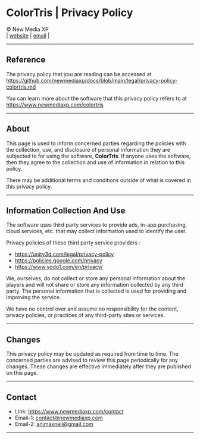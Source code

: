 # ColorTris | Privacy Policy

&copy; New Media XP  
|
[website](https://www.newmediaxp.com)
|
[email](mailto:contact@newmediaxp.com)
|

---

## Reference

The privacy policy that you are reading can be accessed at https://github.com/newmediaxp/docs/blob/main/legal/privacy-policy-colortris.md

You can learn more about the software that this privacy policy refers to at https://www.newmediaxp.com/colortris

---

## About

This page is used to inform concerned parties regarding the policies with the collection, use, and disclosure of personal information they are subjected to for using the software, **ColorTris**. If anyone uses the software, then they agree to the collection and use of information in relation to this policy.

There may be additional terms and conditions outside of what is covered in this privacy policy.

---

## Information Collection And Use

The software uses third party services to provide ads, in-app purchasing, cloud services, etc. that may collect information used to identify the user.

Privacy policies of these third party service providers :

* https://unity3d.com/legal/privacy-policy
* https://policies.google.com/privacy
* https://www.yodo1.com/en/privacy/

We, ourselves, do not collect or store any personal information about the players and will not share or store any information collected by any third party. The personal information that is collected is used for providing and improving the service.

We have no control over and assume no responsibility for the content, privacy policies, or practices of any third-party sites or services.

---

## Changes

This privacy policy may be updated as required from time to time. The concerned parties are advised to review this page periodically for any changes. These changes are effective immediately after they are published on this page.

---

## Contact

* Link: https://www.newmediaxp.com/contact
* Email-1: contact@newmediaxp.com
* Email-2: animaxneil@gmail.com

---
